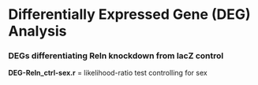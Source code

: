 # Differentially Expressed Gene (DEG) Analysis

### DEGs differentiating Reln knockdown from lacZ control

**DEG-Reln_ctrl-sex.r** = likelihood-ratio test controlling for sex
